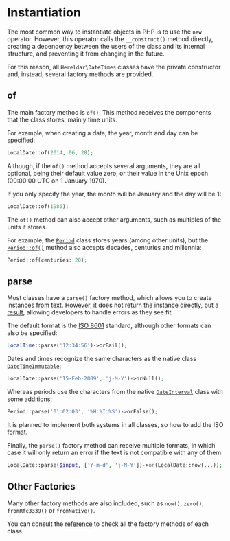 Instantiation
=============

The most common way to instantiate objects in PHP is to use the `new`
operator. However, this operator calls the `__construct()` method
directly, creating a dependency between the users of the class and its
internal structure, and preventing it from changing in the future.

For this reason, all `Hereldar\DateTimes` classes have the private
constructor and, instead, several factory methods are provided.

of
--

The main factory method is `of()`. This method receives the components
that the class stores, mainly time units.

For example, when creating a date, the year, month and day can be
specified:

```php
LocalDate::of(2014, 06, 28);
```

Although, if the `of()` method accepts several arguments, they are all
optional, being their default value zero, or their value in the Unix
epoch (00:00:00 UTC on 1 January 1970).

If you only specify the year, the month will be January and the day
will be 1:

```php
LocalDate::of(1986);
```

The `of()` method can also accept other arguments, such as multiples
of the units it stores.

For example, the [`Period`](reference/period) class stores years
(among other units), but the [`Period::of()`](reference/period.md#of)
method also accepts decades, centuries and millennia:

```php
Period::of(centuries: 20);
```

parse
-----

Most classes have a `parse()` factory method, which allows you to
create instances from text. However, it does not return the instance
directly, but a [result][php-results-doc], allowing developers to
handle errors as they see fit.

The default format is the [ISO 8601](https://en.wikipedia.org/wiki/ISO_8601)
standard, although other formats can also be specified:

```php
LocalTime::parse('12:34:56')->orFail();
```

Dates and times recognize the same characters as the native class
[`DateTimeImmutable`](https://www.php.net/manual/en/datetimeimmutable.createfromformat.php):

```php
LocalDate::parse('15-Feb-2009', 'j-M-Y')->orNull();
```

Whereas periods use the characters from the native
[`DateInterval`](https://www.php.net/manual/en/dateinterval.format.php)
class with some additions:

```php
Period::parse('01:02:03', '%H:%I:%S')->orFalse();
```

It is planned to implement both systems in all classes, so how to add
the ISO format.

Finally, the `parse()` factory method can receive multiple formats, in
which case it will only return an error if the text is not compatible
with any of them:

```php
LocalDate::parse($input, ['Y-m-d', 'j-M-Y'])->or(LocalDate::now(...));
```

Other Factories
---------------

Many other factory methods are also included, such as `now()`, `zero()`,
`fromRfc3339()` or `fromNative()`.

You can consult the [reference](reference/) to check all the factory
methods of each class.


[native-date-time]: https://www.php.net/manual/en/class.datetime.php
[native-date-time-immutable]: https://www.php.net/manual/en/class.datetimeimmutable.php
[native-date-time-zone]: https://www.php.net/manual/en/class.datetimezone.php
[native-date-interval]: https://www.php.net/manual/en/class.dateinterval.php
[php-results-doc]: https://hereldar.github.io/php-results/

